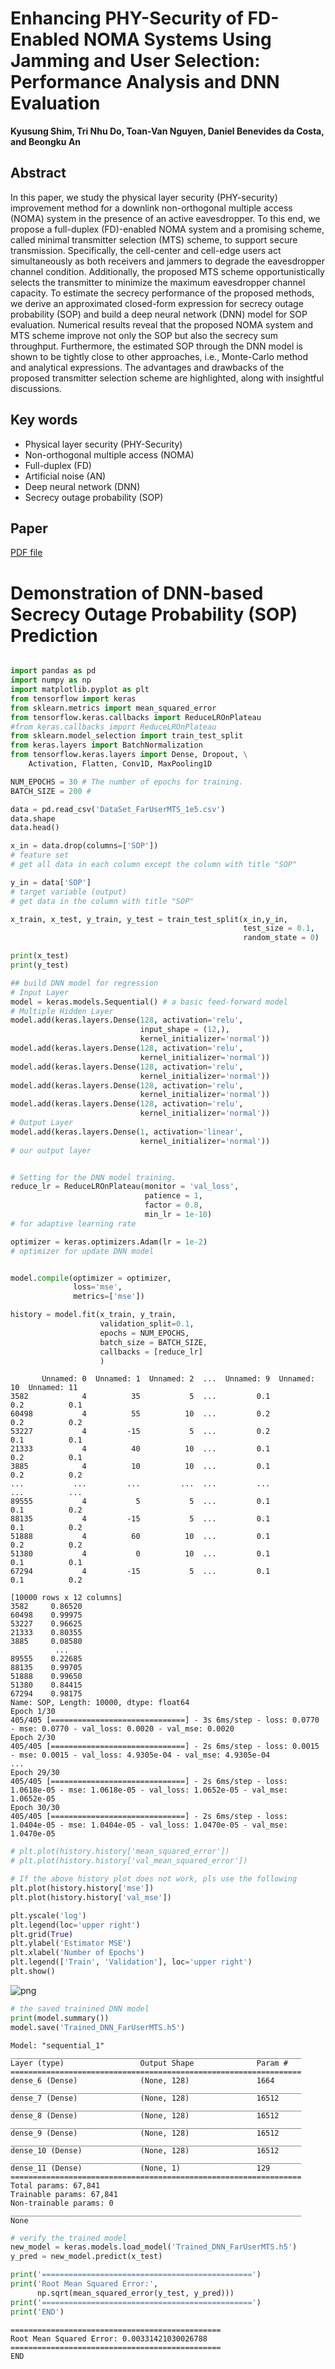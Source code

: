 # Enhancing PHY-Security of FD-Enabled NOMA Systems Using Jamming and User Selection: Performance Analysis and DNN Evaluation

**Kyusung Shim, Tri Nhu Do, Toan-Van Nguyen, Daniel Benevides da Costa, and Beongku An**   

## Abstract

In this paper, we study the physical layer security (PHY-security) improvement method for a downlink non-orthogonal multiple access (NOMA) system in the presence of an active eavesdropper. To this end, we propose a full-duplex (FD)-enabled NOMA system and a promising scheme, called minimal transmitter selection (MTS) scheme, to support secure transmission. Specifically, the cell-center and cell-edge users act simultaneously as both receivers and jammers to degrade the eavesdropper channel condition. Additionally, the proposed MTS scheme opportunistically selects the transmitter to minimize the maximum eavesdropper channel capacity. To estimate the secrecy performance of the proposed methods, we derive an approximated closed-form expression for secrecy outage probability (SOP) and build a deep neural network (DNN) model for SOP evaluation. Numerical results reveal that the proposed NOMA system and MTS scheme improve not only the SOP but also the secrecy sum throughput. Furthermore, the estimated SOP through the DNN model is shown to be tightly close to other approaches, i.e., Monte-Carlo method and analytical expressions. The advantages and drawbacks of the proposed transmitter selection scheme are highlighted, along with insightful discussions.

## Key words

- Physical layer security (PHY-Security)
- Non-orthogonal multiple access (NOMA)
- Full-duplex (FD)
- Artificial noise (AN)
- Deep neural network (DNN)
- Secrecy outage probability (SOP)

## Paper
[PDF file](https://github.com/trinhudo/PHY_Security_NOMA_FD_DNN/blob/main/Kyusung%20IoT%20accepted%20version.pdf)

# Demonstration of DNN-based Secrecy Outage Probability (SOP) Prediction
```python

import pandas as pd
import numpy as np
import matplotlib.pyplot as plt
from tensorflow import keras
from sklearn.metrics import mean_squared_error
from tensorflow.keras.callbacks import ReduceLROnPlateau
#from keras.callbacks import ReduceLROnPlateau
from sklearn.model_selection import train_test_split
from keras.layers import BatchNormalization
from tensorflow.keras.layers import Dense, Dropout, \
    Activation, Flatten, Conv1D, MaxPooling1D

NUM_EPOCHS = 30 # The number of epochs for training.
BATCH_SIZE = 200 #  

data = pd.read_csv('DataSet_FarUserMTS_1e5.csv')
data.shape
data.head()

x_in = data.drop(columns=['SOP']) 
# feature set
# get all data in each column except the column with title "SOP"

y_in = data['SOP'] 
# target variable (output)
# get data in the column with title "SOP"

x_train, x_test, y_train, y_test = train_test_split(x_in,y_in,
                                                    test_size = 0.1,
                                                    random_state = 0)

print(x_test)
print(y_test)

## build DNN model for regression
# Input Layer
model = keras.models.Sequential() # a basic feed-forward model
# Multiple Hidden Layer
model.add(keras.layers.Dense(128, activation='relu', 
                             input_shape = (12,), 
                             kernel_initializer='normal'))
model.add(keras.layers.Dense(128, activation='relu', 
                             kernel_initializer='normal'))
model.add(keras.layers.Dense(128, activation='relu', 
                             kernel_initializer='normal'))
model.add(keras.layers.Dense(128, activation='relu', 
                             kernel_initializer='normal'))
model.add(keras.layers.Dense(128, activation='relu', 
                             kernel_initializer='normal'))
# Output Layer
model.add(keras.layers.Dense(1, activation='linear',
                             kernel_initializer='normal'))  
# our output layer 


# Setting for the DNN model training. 
reduce_lr = ReduceLROnPlateau(monitor = 'val_loss', 
                              patience = 1, 
                              factor = 0.8, 
                              min_lr = 1e-10) 
# for adaptive learning rate

optimizer = keras.optimizers.Adam(lr = 1e-2) 
# optimizer for update DNN model


model.compile(optimizer = optimizer,
              loss='mse',
              metrics=['mse'])

history = model.fit(x_train, y_train, 
                    validation_split=0.1,
                    epochs = NUM_EPOCHS,  
                    batch_size = BATCH_SIZE,
                    callbacks = [reduce_lr]
                    )
```

           Unnamed: 0  Unnamed: 1  Unnamed: 2  ...  Unnamed: 9  Unnamed: 10  Unnamed: 11
    3582            4          35           5  ...         0.1          0.2          0.1
    60498           4          55          10  ...         0.2          0.2          0.2
    53227           4         -15           5  ...         0.2          0.1          0.1
    21333           4          40          10  ...         0.1          0.2          0.1
    3885            4          10          10  ...         0.1          0.2          0.2
    ...           ...         ...         ...  ...         ...          ...          ...
    89555           4           5           5  ...         0.1          0.1          0.2
    88135           4         -15           5  ...         0.1          0.1          0.2
    51888           4          60          10  ...         0.1          0.2          0.2
    51380           4           0          10  ...         0.1          0.1          0.1
    67294           4         -15           5  ...         0.1          0.1          0.2
    
    [10000 rows x 12 columns]
    3582     0.86520
    60498    0.99975
    53227    0.96625
    21333    0.80355
    3885     0.08580
              ...   
    89555    0.22685
    88135    0.99705
    51888    0.99650
    51380    0.84415
    67294    0.98175
    Name: SOP, Length: 10000, dtype: float64
    Epoch 1/30
    405/405 [==============================] - 3s 6ms/step - loss: 0.0770 - mse: 0.0770 - val_loss: 0.0020 - val_mse: 0.0020
    Epoch 2/30
    405/405 [==============================] - 2s 6ms/step - loss: 0.0015 - mse: 0.0015 - val_loss: 4.9305e-04 - val_mse: 4.9305e-04
    ...
    Epoch 29/30
    405/405 [==============================] - 2s 6ms/step - loss: 1.0618e-05 - mse: 1.0618e-05 - val_loss: 1.0652e-05 - val_mse: 1.0652e-05
    Epoch 30/30
    405/405 [==============================] - 2s 6ms/step - loss: 1.0404e-05 - mse: 1.0404e-05 - val_loss: 1.0470e-05 - val_mse: 1.0470e-05

```python
# plt.plot(history.history['mean_squared_error'])
# plt.plot(history.history['val_mean_squared_error'])

# If the above history plot does not work, pls use the following
plt.plot(history.history['mse'])
plt.plot(history.history['val_mse'])

plt.yscale('log')
plt.legend(loc='upper right')
plt.grid(True)
plt.ylabel('Estimator MSE')
plt.xlabel('Number of Epochs')
plt.legend(['Train', 'Validation'], loc='upper right')
plt.show()
```

![png](output_2_1.png)


```python
# the saved trainined DNN model
print(model.summary())
model.save('Trained_DNN_FarUserMTS.h5')
```

    Model: "sequential_1"
    _________________________________________________________________
    Layer (type)                 Output Shape              Param #   
    =================================================================
    dense_6 (Dense)              (None, 128)               1664      
    _________________________________________________________________
    dense_7 (Dense)              (None, 128)               16512     
    _________________________________________________________________
    dense_8 (Dense)              (None, 128)               16512     
    _________________________________________________________________
    dense_9 (Dense)              (None, 128)               16512     
    _________________________________________________________________
    dense_10 (Dense)             (None, 128)               16512     
    _________________________________________________________________
    dense_11 (Dense)             (None, 1)                 129       
    =================================================================
    Total params: 67,841
    Trainable params: 67,841
    Non-trainable params: 0
    _________________________________________________________________
    None



```python
# verify the trained model
new_model = keras.models.load_model('Trained_DNN_FarUserMTS.h5')
y_pred = new_model.predict(x_test)

print('===============================================')
print('Root Mean Squared Error:', 
      np.sqrt(mean_squared_error(y_test, y_pred))) 
print('===============================================')
print('END')
```

    ===============================================
    Root Mean Squared Error: 0.00331421030026788
    ===============================================
    END
